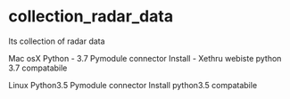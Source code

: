 # collection_radar_data
Its collection of radar data 
 
 Mac osX 
Python - 3.7 
Pymodule connector Install - Xethru webiste python 3.7 compatabile 



Linux
Python3.5 
Pymodule connector Install python3.5 compatabile 


